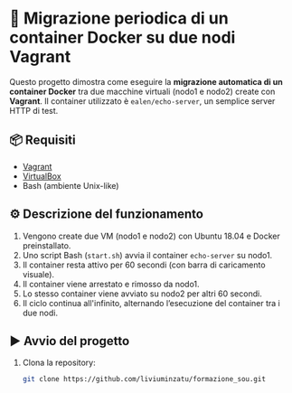 # 🐳 Migrazione periodica di un container Docker su due nodi Vagrant

Questo progetto dimostra come eseguire la **migrazione automatica di un container Docker** tra due macchine virtuali (nodo1 e nodo2) create con **Vagrant**. Il container utilizzato è `ealen/echo-server`, un semplice server HTTP di test.

## 📦 Requisiti

- [Vagrant](https://www.vagrantup.com/)
- [VirtualBox](https://www.virtualbox.org/)
- Bash (ambiente Unix-like)

## ⚙️ Descrizione del funzionamento

1. Vengono create due VM (nodo1 e nodo2) con Ubuntu 18.04 e Docker preinstallato.
2. Uno script Bash (`start.sh`) avvia il container `echo-server` su nodo1.
3. Il container resta attivo per 60 secondi (con barra di caricamento visuale).
4. Il container viene arrestato e rimosso da nodo1.
5. Lo stesso container viene avviato su nodo2 per altri 60 secondi.
6. Il ciclo continua all'infinito, alternando l’esecuzione del container tra i due nodi.

## ▶️ Avvio del progetto

1. Clona la repository:
   ```bash
   git clone https://github.com/liviuminzatu/formazione_sou.git
   

